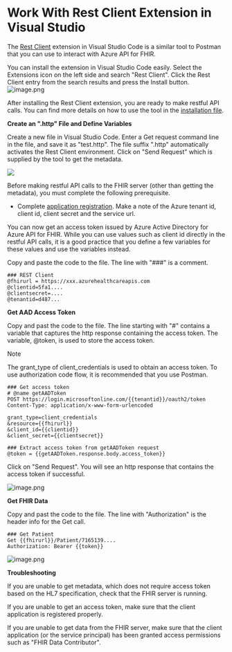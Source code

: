 # Work With Rest Client Extension in Visual Studio

The [Rest Client](https://marketplace.visualstudio.com/items?itemName=humao.rest-client) extension in Visual Studio Code is a similar tool to Postman that you can use to interact with Azure API for FHIR. 

You can install the extension in Visual Studio Code easily. Select the Extensions icon on the left side and search "Rest Client". Click the Rest Client entry from the search results and press the Install button.
![image.png](/images/rest-client/rest-client-extension.png)

After installing the Rest Client extension, you are ready to make restful API calls. You can find more details on how to use the tool in the [installation file](https://marketplace.visualstudio.com/items?itemName=humao.rest-client). 

**Create an ".http" File and Define Variables**

Create a new file in Visual Studio Code. Enter a Get request command line in the file, and save it as "test.http". The file suffix ".http" automatically activates the Rest Client environment. Click on "Send Request" which is supplied by the tool to get the metadata. 

<img src="/images/rest-client/rest-client-config.png">

Before making restful API calls to the FHIR server (other than getting the metadata), you must complete the following prerequisite.

- Complete [application registration](https://docs.microsoft.com/en-us/azure/healthcare-apis/fhir/fhir-app-registration). Make a note of the Azure tenant id, client id, client secret and the service url.

You can now get an access token issued by Azure Active Directory for Azure API for FHIR. While you can use values such as client id directly in the restful API calls, it is a good practice that you define a few variables for these values and use the variables instead. 

Copy and paste the code to the file. The line with "###" is a comment.

```
### REST Client
@fhirurl = https://xxx.azurehealthcareapis.com
@clientid=5fa1....
@clientsecret=....
@tenantid=d487...
```

**Get AAD Access Token**

Copy and past the code to the file. The line starting with "#" contains a variable that captures the http response containing the access token. The variable, @token, is used to store the access token. 

>[!Note] 
>The grant_type of client_credentials is used to obtain an access token. To use authorization code flow, it is recommended that you use Postman. 

```
### Get access token 
# @name getAADToken 
POST https://login.microsoftonline.com/{{tenantid}}/oauth2/token
Content-Type: application/x-www-form-urlencoded

grant_type=client_credentials
&resource={{fhirurl}}
&client_id={{clientid}}
&client_secret={{clientsecret}}

### Extract access token from getAADToken request
@token = {{getAADToken.response.body.access_token}}

```

Click on "Send Request". You will see an http response that contains the access token if successful. 

![image.png](/.attachments/image-0256cf21-b3b1-42d4-8d35-468e4a3bbd9b.png)

**Get FHIR Data**

Copy and past the code to the file. The line with "Authorization" is the header info for the Get call.

```
### Get Patient 
Get {{fhirurl}}/Patient/7165139....
Authorization: Bearer {{token}}
```

![image.png](/.attachments/image-cfcabc67-9da9-4146-a163-8bb9148aa019.png)

**Troubleshooting**

If you are unable to get metadata, which does not require access token based on the HL7 specification, check that the FHIR server is running.

If you are unable to get an access token, make sure that the client application is registered properly.

If you are unable to get data from the FHIR server, make sure that the client application (or the service principal) has been granted access permissions such as "FHIR Data Contributor".

